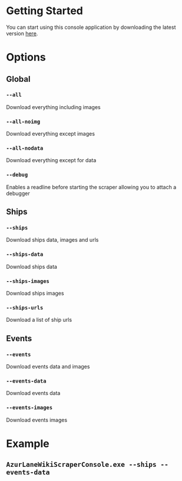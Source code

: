 # Getting Started
You can start using this console application by downloading the latest version [here](https://github.com/Myuuiii/AzurLaneWikiScraper/releases).

# Options

## Global
### `--all`
Download everything including images

### `--all-noimg`
Download everything except images

### `--all-nodata`
Download everything except for data

### `--debug`
Enables a readline before starting the scraper allowing you to attach a debugger

## Ships
### `--ships`
Download ships data, images and urls

### `--ships-data`
Download ships data

### `--ships-images`
Download ships images

### `--ships-urls`
Download a list of ship urls 

## Events
### `--events`
Download events data and images

### `--events-data`
Download events data

### `--events-images`
Download events images

# Example
## `AzurLaneWikiScraperConsole.exe --ships --events-data`
